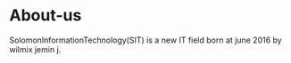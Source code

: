 # About-us
SolomonInformationTechnology(SIT)   is  a new  IT field  born   at  june 2016  by  wilmix  jemin j.
